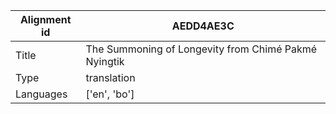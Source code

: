 |Alignment id | AEDD4AE3C
| --- | --- 
|Title | The Summoning of Longevity from Chimé Pakmé Nyingtik 
|Type | translation
|Languages | ['en', 'bo']